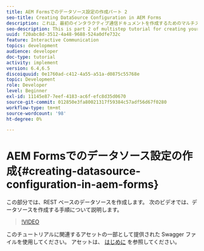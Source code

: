 ```yaml
---
title: AEM Formsでのデータソース設定の作成パート 2
seo-title: Creating DataSource Configuration in AEM Forms
description: これは、最初のインタラクティブ通信ドキュメントを作成するためのマルチステップチュートリアルの第 2 部です。 この部分では、REST ベースのデータソースを作成します。  次のビデオでは、データソースを作成する手順について説明します。
seo-description: This is part 2 of multistep tutorial for creating your first interactive communications document. In this part, we will create a REST backed data source.  The following video walks thru the steps to create the data source.
uuid: f20abc8d-3512-4a48-9688-524a0dfe732c
feature: Interactive Communication
topics: development
audience: developer
doc-type: tutorial
activity: implement
version: 6.4,6.5
discoiquuid: 0e1760ad-c412-4a55-a51a-d0875c55768e
topic: Development
role: Developer
level: Beginner
exl-id: 11145e87-7eef-4183-ac6f-efc8d35d0670
source-git-commit: 012850e3fa80021317f59384c57adf56d67f0280
workflow-type: tm+mt
source-wordcount: '98'
ht-degree: 0%

---
```


# AEM Formsでのデータソース設定の作成{#creating-datasource-configuration-in-aem-forms}

この部分では、REST ベースのデータソースを作成します。  次のビデオでは、データソースを作成する手順について説明します。

>[!VIDEO](https://video.tv.adobe.com/v/22344/?quality=9&learn=on)

このチュートリアルに関連するアセットの一部として提供された Swagger ファイルを使用してください。 アセットは、 [はじめに](introduction.md) を参照してください。
